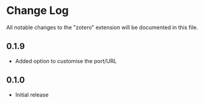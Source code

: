 # Change Log

All notable changes to the "zotero" extension will be documented in this file.

## 0.1.9
- Added option to customise the port/URL

## 0.1.0
- Initial release
